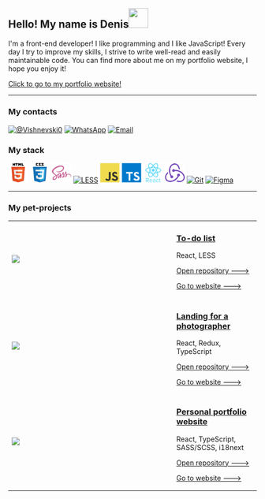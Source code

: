 ﻿<h2>Hello! My name is Denis<img src="https://media.giphy.com/media/hvRJCLFzcasrR4ia7z/giphy.gif" width="40" height="40"></h2>
<p>I'm a front-end developer! I like programming and I like JavaScript! Every day I try to improve my skills, I strive to write well-read and easily maintainable code. You can find more about me on my portfolio website, I hope you enjoy it!</p>
<a href="https://denis-vishnevski.vercel.app">
  <p>Click to go to my portfolio website!</p>
</a>
<hr>

###  My contacts

<p align="left">
<!-- Telegram -->
  <a href="https://t.me/Vishnevski0" title='Telegram'><img align="center" src="https://www.svgrepo.com/show/354443/telegram.svg" alt="@Vishnevski0" height="30" /></a>
  <!-- WhatsApp -->
  <a href="https://api.whatsapp.com/send?phone=995598896004" title='WhatsApp'><img align="center" src="https://www.vectorlogo.zone/logos/whatsapp/whatsapp-tile.svg" alt="WhatsApp" height="30" /></a>
  <!-- Email -->
  <a href="mailto:vishnevski001@gmail.com" title='Email'><img align="center" src="https://www.vectorlogo.zone/logos/gmail/gmail-icon.svg" alt="Email" height="30" /></a>
</p>

### My stack

<p align="left">
<!-- HTML -->
<a href="https://www.w3.org/html/" title='HTML5' rel="noreferrer"> <img src="https://raw.githubusercontent.com/devicons/devicon/master/icons/html5/html5-original-wordmark.svg" alt="HTML5" height="40"/></a>
<!-- CSS -->
<a href="https://www.w3schools.com/css/" title='CSS3' rel="noreferrer"><img src="https://raw.githubusercontent.com/devicons/devicon/master/icons/css3/css3-original-wordmark.svg" alt="CSS3" height="40"/></a>
<!-- Sass -->
<a href="https://sass-lang.com" title='SASS' rel="noreferrer"> <img src="https://raw.githubusercontent.com/devicons/devicon/master/icons/sass/sass-original.svg" alt="SASS" height="40"/></a>
<!-- Less -->
<a href="https://lesscss.org/" title='LESS' rel="noreferrer"> <img src="https://www.vectorlogo.zone/logos/lesscss/lesscss-ar21.svg" alt="LESS" height="40"/></a>
<!-- JavaScript -->
<a href="https://developer.mozilla.org/en-US/docs/Web/JavaScript" title='JavaScript' rel="noreferrer"><img src="https://raw.githubusercontent.com/devicons/devicon/master/icons/javascript/javascript-original.svg" alt="JavaScript" height="40"/></a>
<!-- TypeScript -->
<a href="https://www.typescriptlang.org/" title='TypeScript' rel="noreferrer"><img src="https://raw.githubusercontent.com/devicons/devicon/master/icons/typescript/typescript-original.svg" alt="TypeScript" height="40"/></a>
<!-- React -->
<a href="https://reactjs.org/" title='React' rel="noreferrer"> <img src="https://raw.githubusercontent.com/devicons/devicon/master/icons/react/react-original-wordmark.svg" alt="React" height="40"/></a>
<!-- Redux -->
<a href="https://redux.js.org" title='Redux' rel="noreferrer"> <img src="https://raw.githubusercontent.com/devicons/devicon/master/icons/redux/redux-original.svg" alt="Redux" height="40"/></a>
<!-- Git -->
<a href="https://git-scm.com" title='Git' rel="noreferrer"> <img src="https://www.vectorlogo.zone/logos/git-scm/git-scm-icon.svg" alt="Git" height="40"/></a>
<!-- Figma -->
<a href="https://www.figma.com/" title='Figma' rel="noreferrer"> <img src="https://www.vectorlogo.zone/logos/figma/figma-icon.svg" alt="Figma" height="40"/></a>
</p>
<hr>

### My pet-projects

<table>
  <tr>
    <td width='320px'>
      <a href='https://todo-list-lake-seven.vercel.app' title='Go to website'>
        <img src='https://denis-vishnevski.vercel.app/static/media/todoListDesktop.c45ed96a0b96977affed.png' width='300px'>
      </a>
    </td>
    <td>
      <h3><a href='https://todo-list-lake-seven.vercel.app' title='Go to website'>To-do list</a></h3>
      <p>React, LESS</p>
      <a href="https://github.com/DenisVishnevski/todo-list">
        <p>Open repository ---></p>
      </a>
      <a href="https://todo-list-lake-seven.vercel.app">
        <p>Go to website ---></p>
      </a>
    </td>
  </tr>
  
   <tr>
    <td width='320px'>
      <a href='http://andreyrudenko1-001-site1.atempurl.com' title='Go to website'>
        <img src='https://denis-vishnevski.vercel.app/static/media/andreyRudenkoDesktop.061477320d1b53f5f88a.png' width='300px'>
      </a>
    </td>
    <td>
      <h3><a href='http://andreyrudenko1-001-site1.atempurl.com' title='Go to website'>Landing for a photographer</a></h3>
      <p>React, Redux, TypeScript</p>
      <a href="https://github.com/DenisVishnevski/AndreyRudenko">
        <p>Open repository ---></p>
      </a>
      <a href="http://andreyrudenko1-001-site1.atempurl.com">
        <p>Go to website ---></p>
      </a>
    </td>
  </tr>
    
<tr>
    <td width='320px'>
      <a href='https://denis-vishnevski.vercel.app' title='Go to website'>
        <img src='https://denis-vishnevski.vercel.app/static/media/denisVishnevskiDesktop.3f306a1f3255960c7097.png' width='300px'>
      </a>
    </td>
    <td>
      <h3><a href='https://denis-vishnevski.vercel.app' title='Go to website'>Personal portfolio website</a></h3>
      <p>React, TypeScript, SASS/SCSS, i18next</p>
      <a href="https://github.com/DenisVishnevski/denis_vishnevski_project">
        <p>Open repository ---></p>
      </a>
      <a href="https://denis-vishnevski.vercel.app">
        <p>Go to website ---></p>
      </a>
    </td>
  </tr>
</table>
